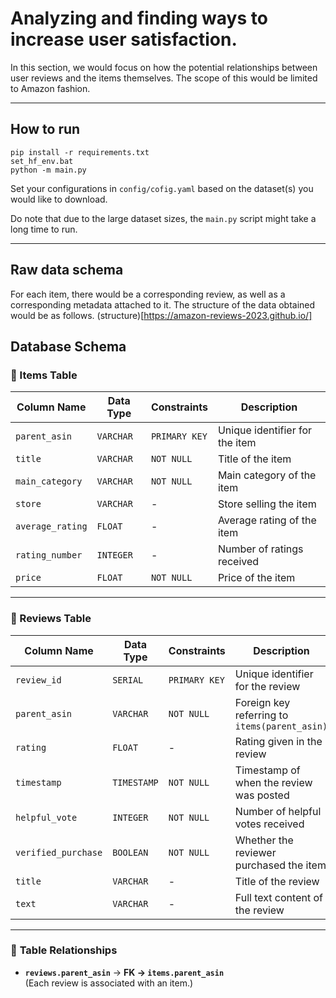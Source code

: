 # Analyzing and finding ways to increase user satisfaction.
In this section, we would focus on how the potential relationships between user reviews and the items themselves. The scope of this would be limited to Amazon fashion.

---

## How to run
```
pip install -r requirements.txt
set_hf_env.bat
python -m main.py
```
Set your configurations in ```config/cofig.yaml``` based on the dataset(s) you would like to download.

Do note that due to the large dataset sizes, the ```main.py``` script might take a long time to run.

---

## Raw data schema
For each item, there would be a corresponding review, as well as a corresponding metadata attached to it. The structure of the data obtained would be as follows. (structure)[https://amazon-reviews-2023.github.io/]

## Database Schema

### 📌 Items Table
| Column Name      | Data Type  | Constraints         | Description |
|-----------------|-----------|--------------------|-------------|
| `parent_asin`   | `VARCHAR`  | `PRIMARY KEY`      | Unique identifier for the item |
| `title`         | `VARCHAR`  | `NOT NULL`         | Title of the item |
| `main_category` | `VARCHAR`  | `NOT NULL`         | Main category of the item |
| `store`         | `VARCHAR`  | -                  | Store selling the item |
| `average_rating`| `FLOAT`    | -                  | Average rating of the item |
| `rating_number` | `INTEGER`  | -                  | Number of ratings received |
| `price`         | `FLOAT`    | `NOT NULL`         | Price of the item |

---

### 📌 Reviews Table
| Column Name        | Data Type  | Constraints        | Description |
|-------------------|-----------|------------------|-------------|
| `review_id`      | `SERIAL`   | `PRIMARY KEY`     | Unique identifier for the review |
| `parent_asin`    | `VARCHAR`  | `NOT NULL`        | Foreign key referring to `items(parent_asin)` |
| `rating`         | `FLOAT`    | -                 | Rating given in the review |
| `timestamp`      | `TIMESTAMP`| `NOT NULL`        | Timestamp of when the review was posted |
| `helpful_vote`   | `INTEGER`  | `NOT NULL`        | Number of helpful votes received |
| `verified_purchase` | `BOOLEAN` | `NOT NULL`       | Whether the reviewer purchased the item |
| `title`         | `VARCHAR`  | -                 | Title of the review |
| `text`          | `VARCHAR`  | -                 | Full text content of the review |

---

### 🔗 **Table Relationships**
- **`reviews.parent_asin`** → **FK → `items.parent_asin`**  
  (Each review is associated with an item.)

